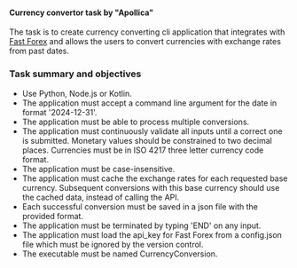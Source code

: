 #### Currency convertor task by "Apollica"

The task is to create currency converting cli application that integrates with [Fast Forex](https://www.fastforex.io/)
and allows the users to convert currencies with exchange rates from past dates.

### Task summary and objectives

- Use Python, Node.js or Kotlin.
- The application must accept a command line argument for the date in format '2024-12-31'.
- The application must be able to process multiple conversions.
- The application must continuously validate all inputs until a correct one is submitted. Мonetary values should be constrained to two decimal places. Currencies must be in ISO 4217 three letter currency code format.
- The application must be case-insensitive.
- The application must cache the exchange rates for each requested base currency. Subsequent conversions with this base currency should use the cached data, instead of calling the API.
- Each successful conversion must be saved in a json file with the provided format.
- The application must be terminated by typing 'END' on any input.
- The application must load the api_key for Fast Forex from a config.json file which must be ignored by the version control.
- The executable must be named CurrencyConversion.